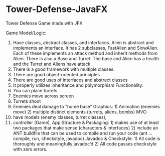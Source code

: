# Tower-Defense-JavaFX
Tower Defense Game made with JFX

Game Model/Logic:
   1) Have classes, abstract classes, and interfaces. Alien is abstract and implements an interface. It has 2 subclasses, FastAlien and SlowAlien. Each of these implements an attack method and inherit methods from Alien. There is also a Base and Turret. The base and Alien has a health and the Turret and Aliens have attack.
   2) There is a good framework with multiple classes.
   3) There are good object-oriented principles
   4) There are good uses of interfaces and abstract classes
   5) It properly utilizes inheritance and polymorphism
Functionality:
   1) You can place turrets
   2) Enemies move across screen
   3) Turrets shoot
   4) Enemies deal damage to “home base”
Graphics:
    1) Animation (enemies move)
    2) multiple distinct elements (turrets, aliens, bombs)
MVC:
   1) have models (enemy classes, turret classes),
   2) controller (Game),
App Structure & Packaging:
    1) makes use of at least two packages that make sense (characters & interfaces)
    2) include an ANT buildfile that can be used to compile and run your code (ant ... compile, run, checkstyle, javadoc)
Javadoc & Checkstyle:
    1) All code is thoroughly and meaningfully javadoc’d
    2) All code passes checkstyle with zero errors.
